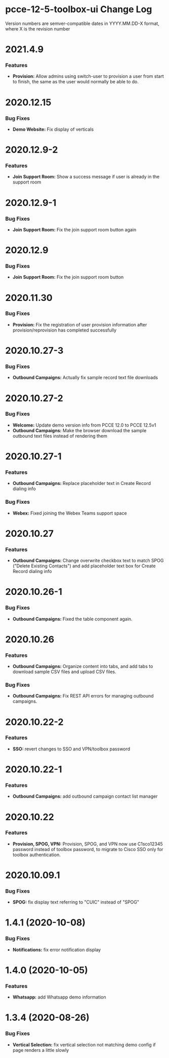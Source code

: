 # pcce-12-5-toolbox-ui Change Log

Version numbers are semver-compatible dates in YYYY.MM.DD-X format,
where X is the revision number


# 2021.4.9

### Features
* **Provision:** Allow admins using switch-user to provision a user from start
to finish, the same as the user would normally be able to do.

# 2020.12.15

### Bug Fixes
* **Demo Website:** Fix display of verticals

# 2020.12.9-2

### Features
* **Join Support Room:** Show a success message if user is already in the
support room

# 2020.12.9-1

### Bug Fixes
* **Join Support Room:** Fix the join support room button again

# 2020.12.9

### Bug Fixes
* **Join Support Room:** Fix the join support room button

# 2020.11.30

### Bug Fixes
* **Provision:** Fix the registration of user provision information after
provision/reprovision has completed successfully


# 2020.10.27-3

### Bug Fixes
* **Outbound Campaigns:** Actually fix sample record text file downloads


# 2020.10.27-2

### Bug Fixes
* **Welcome:** Update demo version info from PCCE 12.0 to PCCE 12.5v1
* **Outbound Campaigns:** Make the browser download the sample outbound text 
files instead of rendering them


# 2020.10.27-1

### Features
* **Outbound Campaigns:** Replace placeholder text in Create Record dialing info

### Bug Fixes
* **Webex:** Fixed joining the Webex Teams support space


# 2020.10.27

### Features
* **Outbound Campaigns:** Change overwrite checkbox text to match SPOG
("Delete Existing Contacts") and add placeholder text box for Create Record
dialing info


# 2020.10.26-1

### Bug Fixes
* **Outbound Campaigns:** Fixed the table component again.


# 2020.10.26

### Features
* **Outbound Campaigns:** Organize content into tabs, and add tabs to download
sample CSV files and upload CSV files.

### Bug Fixes
* **Outbound Campaigns:** Fix REST API errors for managing outbound campaigns.


# 2020.10.22-2

### Features
* **SSO:** revert changes to SSO and VPN/toolbox password


# 2020.10.22-1

### Features
* **Outbound Campaigns:** add outbound campaign contact list manager


# 2020.10.22

### Features
* **Provision, SPOG, VPN:** Provision, SPOG, and VPN now use C1sco12345 password
instead of toolbox password, to migrate to Cisco SSO only for toolbox
authentication.


# 2020.10.09.1

### Bug Fixes
* **SPOG:** fix display text referring to "CUIC" instead of "SPOG"


# 1.4.1 (2020-10-08)

### Bug Fixes

* **Notifications:** fix error notification display


# 1.4.0 (2020-10-05)

### Features

* **Whatsapp:** add Whatsapp demo information


# 1.3.4 (2020-08-26)

### Bug Fixes

* **Vertical Selection:** fix vertical selection not matching demo config if page renders a little slowly

